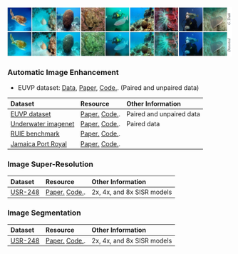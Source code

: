 ![det-1a](/ims/paired_euvp.jpg)

### Automatic Image Enhancement
- EUVP dataset: [Data](http://irvlab.cs.umn.edu/resources/euvp-dataset), [Paper](https://arxiv.org/abs/1903.09766), [Code.](https://github.com/xahidbuffon/funie-gan). (Paired and unpaired data)


| Dataset  | Resource   | Other Information |
|:------------------------|:---------------------|:---------------------|
| [EUVP dataset](http://irvlab.cs.umn.edu/resources/euvp-dataset) | [Paper.](https://arxiv.org/abs/1903.09766) [Code.](https://github.com/xahidbuffon/funie-gan). | Paired and unpaired data |
| [Underwater imagenet](http://irvlab.cs.umn.edu/resources/) | [Paper.](https://ieeexplore.ieee.org/document/8460552) [Code.](https://github.com/cameronfabbri/Underwater-Color-Correction). | Paired data |
| [RUIE benchmark](http://irvlab.cs.umn.edu/resources/euvp-dataset) | [Paper.](https://arxiv.org/abs/1901.05320) [Code.](https://github.com/dlut-dimt/Realworld-Underwater-Image-Enhancement-RUIE-Benchmark). |  |
| [Jamaica Port Royal](https://github.com/kskin/WaterGAN/) | [Paper.](https://arxiv.org/abs/1702.07392) [Code.](https://github.com/kskin/WaterGAN/). |  |


### Image Super-Resolution
| Dataset  | Resource   | Other Information |
|:------------------------|:---------------------|:---------------------|
| [USR-248](http://irvlab.cs.umn.edu/resources/usr-248-dataset) | [Paper.](https://arxiv.org/abs/1909.09437) [Code.](https://github.com/xahidbuffon/srdrm). | 2x, 4x, and 8x SISR models |


### Image Segmentation
| Dataset  | Resource   | Other Information |
|:------------------------|:---------------------|:---------------------|
| [USR-248](http://irvlab.cs.umn.edu/resources/usr-248-dataset) | [Paper.](https://arxiv.org/abs/1909.09437) [Code.](https://github.com/xahidbuffon/srdrm). | 2x, 4x, and 8x SISR models |


